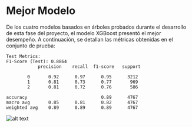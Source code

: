 # **Mejor Modelo**
De los cuatro modelos basados en árboles probados durante el desarrollo de esta fase del proyecto, el modelo XGBoost presentó el mejor desempeño. A continuación, se detallan las métricas obtenidas en el conjunto de prueba:

    Test Metrics:
    F1-Score (Test): 0.8864
                precision    recall  f1-score   support

            0       0.92      0.97      0.95      3212
            1       0.81      0.73      0.77       969
            2       0.81      0.72      0.76       586

    accuracy                            0.89      4767
    macro avg       0.85      0.81      0.82      4767
    weighted avg    0.89      0.89      0.89      4767


![alt text](image-1.png)